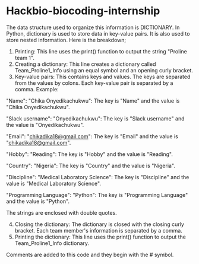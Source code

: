 # Hackbio-biocoding-internship
The data structure used to organize this information is DICTIONARY. In Python, dictionary is used to store data in key-value pairs. It is also used to store nested information. Here is the breakdown;
1. Printing:
This line uses the print() function to output the string "Proline team 1".
2. Creating a dictionary:
This line creates a dictionary called Team_Proline1_Info using an equal symbol and an opening curly bracket.
3. Key-value pairs:
This contains keys and values. The keys are separated from the values by colons. Each key-value pair is separated by a comma. Example:

"Name": "Chika Onyedikachukwu": The key is "Name" and the value is "Chika Onyedikachukwu".

"Slack username": "Onyedikachukwu": The key is "Slack username" and the value is "Onyedikachukwu".

"Email": "chikadika18@gmail.com": The key is "Email" and the value is "chikadika18@gmail.com".

"Hobby": "Reading": The key is "Hobby" and the value is "Reading".

"Country": "Nigeria": The key is "Country" and the value is "Nigeria".

"Discipline": "Medical Laboratory Science": The key is "Discipline" and the value is "Medical Laboratory Science".

"Programming Language": "Python": The key is "Programming Language" and the value is "Python".

The strings are enclosed with double quotes. 

4. Closing the dictionary:
The dictionary is closed with the closing curly bracket. Each team member's information is separated by a comma.
5. Printing the dictionary:
This line uses the print() function to output the Team_Proline1_Info dictionary.

Comments are added to this code and they begin with the # symbol.

